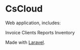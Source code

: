 # CsCloud

Web application, includes:

Invoice
Clients
Reports
Inventory

Made with [Laravel](http://laravel.com).